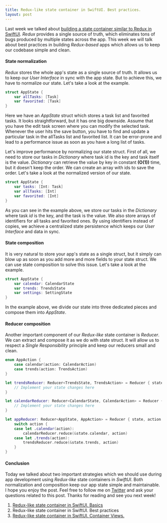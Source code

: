 ```yaml
---
title: Redux-like state container in SwiftUI. Best practices.
layout: post
---
```


Last week we talked about [building a state container similar to Redux in SwiftUI](/2019/09/18/redux-like-state-container-in-swiftui/). *Redux* provides a single source of truth, which eliminates tons of bugs produced by multiple states across the app. This week we will talk about best practices in building *Redux-based* apps which allows us to keep our codebase simple and clean.

#### State normalization
*Redux* stores the whole app's state as a single source of truth. It allows us to keep our *User Interface* in sync with the app state. But to achieve this, we have to normalize our state. Let's take a look at the example.

```swift
struct AppState {
    var allTasks: [Task]
    var favorited: [Task]
}
```

Here we have an *AppState* struct which stores a task list and favorited tasks. It looks straightforward, but it has one big downside. Assume that you have the edit task screen where you can modify the selected task. Whenever the user hits the save button, you have to find and update a particular task in the allTasks list and favorited list. It can be error-prone and lead to a performance issue as soon as you have a long list of tasks.

Let's improve performance by normalizing our state struct. First of all, we need to store our tasks in *Dictionary* where task id is the key and task itself is the value. *Dictionary* can retrieve the value by key in constant **(O(1))** time, but it doesn't keep the order. We can create an array with ids to save the order. Let's take a look at the normalized version of our state.

```swift
struct AppState {
    var tasks: [Int: Task]
    var allTasks: [Int]
    var favorited: [Int]
}
```

As you can see in the example above, we store our tasks in the *Dictionary* where task *id* is the key, and the task is the value. We also store arrays of identifiers for all tasks and favorited ones. By using identifiers instead of copies, we achieve a centralized state persistence which keeps our *User Interface* and data in sync.

#### State composition
It is very natural to store your app's state as a single struct, but it simply can blow up as soon as you add more and more fields to your state struct. We can use state composition to solve this issue. Let's take a look at the example.

```swift
struct AppState {
    var calendar: CalendarState
    var trends: TrendsState
    var settings: SettingState
}
```

In the example above, we divide our state into three dedicated pieces and compose them into *AppState*.

#### Reducer composition
Another important component of our *Redux-like* state container is *Reducer*. We can extract and compose it as we do with state struct. It will allow us to respect a *Single Responsibility* principle and keep our reducers small and clean.

```swift
enum AppAction {
    case calendar(action: CalendarAction)
    case trends(action: TrendsAction)
}

let trendsReducer: Reducer<TrendsState, TrendsAction> = Reducer { state, action in
    // Implement your state changes here
}

let calendarReducer: Reducer<CalendarState, CalendarAction> = Reducer { state, action in
    // Implement your state changes here
}

let appReducer: Reducer<AppState, AppAction> = Reducer { state, action in
    switch action {
    case let .calendar(action):
        calendarReducer.reduce(&state.calendar, action)
    case let .trends(action):
        trendsReducer.reduce(&state.trends, action)
    }
}
```

#### Conclusion
Today we talked about two important strategies which we should use during app development using *Redux-like* state containers in *SwiftUI*. Both normalization and composition keep our app state simple and maintainable. I hope you enjoy the post. Feel free to follow me on [Twitter](https://twitter.com/mecid) and ask your questions related to this post. Thanks for reading and see you next week! 

1. [Redux-like state container in SwiftUI. Basics](/2019/09/18/redux-like-state-container-in-swiftui/)
2. Redux-like state container in SwiftUI. Best practices
3. [Redux-like state container in SwiftUI. Container Views.](/2019/10/02/redux-like-state-container-in-swiftui-part3/)
